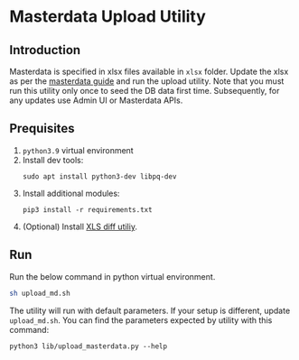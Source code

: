 # Masterdata Upload Utility

## Introduction
Masterdata is specified in xlsx files available in `xlsx` folder.  Update the xlsx as per the [masterdata guide](../../../../docs/master_data_tables.xlsx) and run the upload utility. Note that you must run this utility only once to seed the DB data first time.  Subsequently, for any updates use Admin UI or Masterdata APIs. 

## Prequisites
1. `python3.9` virtual environment
2. Install dev tools:
	```
	sudo apt install python3-dev libpq-dev
	```
3. Install additional modules:
	```
	pip3 install -r requirements.txt
	```
4. (Optional) Install [XLS diff utiliy](https://github.com/na-ka-na/ExcelCompare).

## Run
Run the below command in python virtual environment.
```sh
sh upload_md.sh
```
The utility will run with default parameters. If your setup is different, update `upload_md.sh`.  You can find the parameters expected by utility with this command:
```
python3 lib/upload_masterdata.py --help
```

